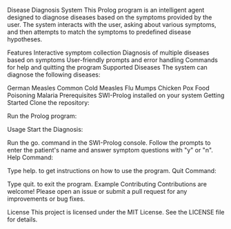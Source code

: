 Disease Diagnosis System
This Prolog program is an intelligent agent designed to diagnose diseases based on the symptoms provided by the user. The system interacts with the user, asking about various symptoms, and then attempts to match the symptoms to predefined disease hypotheses.

Features
Interactive symptom collection
Diagnosis of multiple diseases based on symptoms
User-friendly prompts and error handling
Commands for help and quitting the program
Supported Diseases
The system can diagnose the following diseases:

German Measles
Common Cold
Measles
Flu
Mumps
Chicken Pox
Food Poisoning
Malaria
Prerequisites
SWI-Prolog installed on your system
Getting Started
Clone the repository:

Run the Prolog program:

Usage
Start the Diagnosis:

Run the go. command in the SWI-Prolog console.
Follow the prompts to enter the patient's name and answer symptom questions with "y" or "n".
Help Command:

Type help. to get instructions on how to use the program.
Quit Command:

Type quit. to exit the program.
Example
Contributing
Contributions are welcome! Please open an issue or submit a pull request for any improvements or bug fixes.

License
This project is licensed under the MIT License. See the LICENSE file for details.